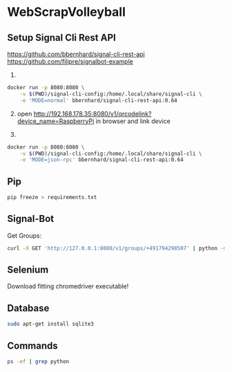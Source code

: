 # WebScrapVolleyball

## Setup Signal Cli Rest API

https://github.com/bbernhard/signal-cli-rest-api
https://github.com/filipre/signalbot-example 

1. 
```bash
docker run -p 8080:8080 \
    -v $(PWD)/signal-cli-config:/home/.local/share/signal-cli \
    -e 'MODE=normal' bbernhard/signal-cli-rest-api:0.64
```
2. open http://192.168.178.35:8080/v1/qrcodelink?device_name=RaspberryPi in browser and link device

3. 
```bash
docker run -p 8080:8080 \
    -v $(PWD)/signal-cli-config:/home/.local/share/signal-cli \
    -e 'MODE=json-rpc' bbernhard/signal-cli-rest-api:0.64
```

## Pip

```bash
pip freeze > requirements.txt
```

## Signal-Bot

Get Groups:
```bash
curl -X GET 'http://127.0.0.1:8080/v1/groups/+491794298507' | python -m json.tool > my-groups.json 
```

## Selenium

Download fitting chromedriver executable!

## Database
```bash
sudo apt-get install sqlite3
```

## Commands
```bash
ps -ef | grep python
```